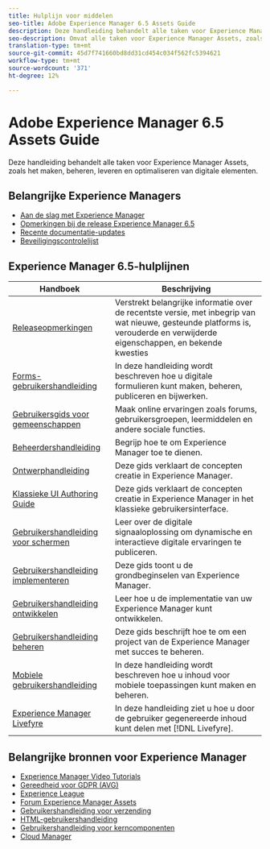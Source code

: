 ```yaml
---
title: Hulplijn voor middelen
seo-title: Adobe Experience Manager 6.5 Assets Guide
description: Deze handleiding behandelt alle taken voor Experience Manager Assets, zoals het maken, beheren, leveren en optimaliseren van digitale elementen.
seo-description: Omvat alle taken voor Experience Manager Assets, zoals het maken, beheren, leveren en optimaliseren van digitale elementen.
translation-type: tm+mt
source-git-commit: 45d7f741660bd8dd31cd454c034f562fc5394621
workflow-type: tm+mt
source-wordcount: '371'
ht-degree: 12%

---
```



# Adobe Experience Manager 6.5 Assets Guide

Deze handleiding behandelt alle taken voor Experience Manager Assets, zoals het maken, beheren, leveren en optimaliseren van digitale elementen.

## Belangrijke Experience Managers

<!-- TBD: Some of these links will soon be updated. Change these when new articles go live on docs.adobe.com.
-->

* [Aan de slag met Experience Manager](https://helpx.adobe.com/experience-manager/get-started.html)
* [Opmerkingen bij de release Experience Manager 6.5](/help/release-notes/home.md)
* [Recente documentatie-updates](https://helpx.adobe.com/experience-manager/documentation-updates.html)
* [Beveiligingscontrolelijst](/help/sites-administering/security-checklist.md)

## Experience Manager 6.5-hulplijnen

| Handboek | Beschrijving |
|--- |---|
| [Releaseopmerkingen](/help/release-notes/home.md) | Verstrekt belangrijke informatie over de recentste versie, met inbegrip van wat nieuwe, gesteunde platforms is, verouderde en verwijderde eigenschappen, en bekende kwesties |
| [Forms-gebruikershandleiding](/help/forms/home.md) | In deze handleiding wordt beschreven hoe u digitale formulieren kunt maken, beheren, publiceren en bijwerken. |
| [Gebruikersgids voor gemeenschappen](/help/communities/home.md) | Maak online ervaringen zoals forums, gebruikersgroepen, leermiddelen en andere sociale functies. |
| [Beheerdershandleiding](/help/sites-administering/home.md) | Begrijp hoe te om Experience Manager toe te dienen. |
| [Ontwerphandleiding](/help/sites-authoring/home.md) | Deze gids verklaart de concepten creatie in Experience Manager. |
| [Klassieke UI Authoring Guide](/help/sites-classic-ui-authoring/home.md) | Deze gids verklaart de concepten creatie in Experience Manager in het klassieke gebruikersinterface. |
| [Gebruikershandleiding voor schermen](https://docs.adobe.com/content/help/en/experience-manager-screens/user-guide/aem-screens-introduction.html) | Leer over de digitale signaaloplossing om dynamische en interactieve digitale ervaringen te publiceren. |
| [Gebruikershandleiding implementeren](/help/sites-deploying/home.md) | Deze gids toont u de grondbeginselen van Experience Manager. |
| [Gebruikershandleiding ontwikkelen](/help/sites-developing/home.md) | Leer hoe u de implementatie van uw Experience Manager kunt ontwikkelen. |
| [Gebruikershandleiding beheren](/help/managing/home.md) | Deze gids beschrijft hoe te om een project van de Experience Manager met succes te beheren. |
| [Mobiele gebruikershandleiding](/help/mobile/home.md) | In deze handleiding wordt beschreven hoe u inhoud voor mobiele toepassingen kunt maken en beheren. |
| [Experience Manager Livefyre](https://docs.adobe.com/content/help/en/livefyre/using/home.html) | In deze handleiding ziet u hoe u door de gebruiker gegenereerde inhoud kunt delen met [!DNL Livefyre]. |

## Belangrijke bronnen voor Experience Manager

* [Experience Manager Video Tutorials](https://helpx.adobe.com/experience-manager/kt/index/aem-6-5-videos.html#Assets)
* [Gereedheid voor GDPR (AVG)](/help/managing/data-protection-and-privacy.md)
* [Experience League](https://guided.adobe.com/?mv=other#recommended/solutions/experience-manager)
* [Forum Experience Manager Assets](https://experienceleaguecommunities.adobe.com/t5/Adobe-Experience-Manager-Assets/ct-p/experience-manager-assets-community)
* [Gebruikershandleiding voor verzending](https://docs.adobe.com/content/help/en/experience-manager-dispatcher/using/dispatcher.html)
* [HTML-gebruikershandleiding](https://docs.adobe.com/content/help/en/experience-manager-htl/using/overview.html)
* [Gebruikershandleiding voor kerncomponenten](https://docs.adobe.com/content/help/en/experience-manager-core-components/using/introduction.html)
* [Cloud Manager](https://docs.adobe.com/content/help/en/experience-manager-cloud-manager/using/introduction-to-cloud-manager.html)
